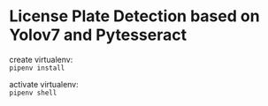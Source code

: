 # License Plate Detection based on Yolov7 and Pytesseract

create virtualenv:  
`pipenv install`  

activate virtualenv:  
`pipenv shell`